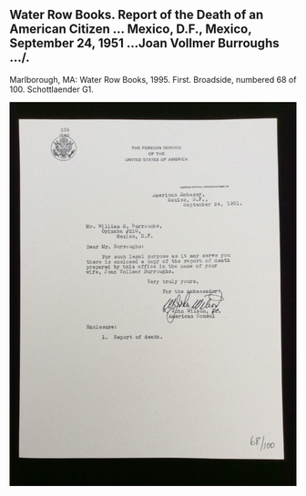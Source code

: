 ## Water Row Books. Report of the Death of an American Citizen ... Mexico, D.F., Mexico, September 24, 1951 ...Joan Vollmer Burroughs .../.

Marlborough, MA: Water Row Books, 1995. First. Broadside, numbered 68 of 100. Schottlaender G1.

![Report of the Death of an American Citizen ... Mexico, D.F., Mexico, September 24, 1951 ...Joan Vollmer Burroughs .../](../assets/images/report-of-the-death-of-an-amer-1.jpg)
